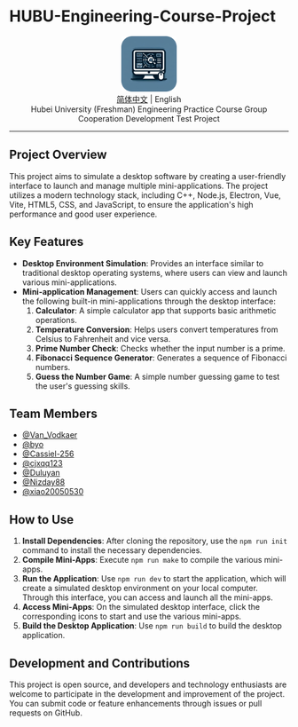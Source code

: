 # HUBU-Engineering-Course-Project

<div align="center">
  <img src="Logo.png" alt="HUBU-Engineering-Course-Project Logo" width="100"/>
  <br>
  <span><a href="README.md">简体中文</a> | English</span>
  <br>
  Hubei University (Freshman) Engineering Practice Course Group Cooperation Development Test Project
</div>

---

## Project Overview

This project aims to simulate a desktop software by creating a user-friendly interface to launch and manage multiple mini-applications. The project utilizes a modern technology stack, including C++, Node.js, Electron, Vue, Vite, HTML5, CSS, and JavaScript, to ensure the application's high performance and good user experience.

## Key Features

- **Desktop Environment Simulation**: Provides an interface similar to traditional desktop operating systems, where users can view and launch various mini-applications.
- **Mini-application Management**: Users can quickly access and launch the following built-in mini-applications through the desktop interface:
  1. **Calculator**: A simple calculator app that supports basic arithmetic operations.
  2. **Temperature Conversion**: Helps users convert temperatures from Celsius to Fahrenheit and vice versa.
  3. **Prime Number Check**: Checks whether the input number is a prime.
  4. **Fibonacci Sequence Generator**: Generates a sequence of Fibonacci numbers.
  5. **Guess the Number Game**: A simple number guessing game to test the user's guessing skills.

## Team Members
- [@Van_Vodkaer](https://github.com/VanVodkaer)
- [@byo](https://github.com/byolio)
- [@Cassiel-256](https://github.com/Cassiel-256)
- [@cjxqq123](https://github.com/cjxqq123)
- [@Duluyan](https://github.com/Duluyan)
- [@Nizday88](https://github.com/Nizday88)
- [@xiao20050530](https://github.com/xiao20050530)

## How to Use

1. **Install Dependencies**: After cloning the repository, use the `npm run init` command to install the necessary dependencies.
2. **Compile Mini-Apps**: Execute `npm run make` to compile the various mini-apps.
3. **Run the Application**: Use `npm run dev` to start the application, which will create a simulated desktop environment on your local computer. Through this interface, you can access and launch all the mini-apps.
4. **Access Mini-Apps**: On the simulated desktop interface, click the corresponding icons to start and use the various mini-apps.
5. **Build the Desktop Application**: Use `npm run build` to build the desktop application.

## Development and Contributions

This project is open source, and developers and technology enthusiasts are welcome to participate in the development and improvement of the project. You can submit code or feature enhancements through issues or pull requests on GitHub.


